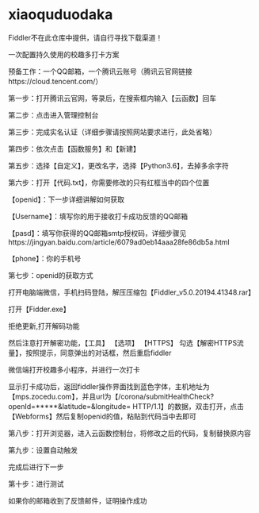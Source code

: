 # xiaoquduodaka
Fiddler不在此仓库中提供，请自行寻找下载渠道！</p>
一次配置持久使用的校趣多打卡方案

预备工作：一个QQ邮箱，一个腾讯云账号（腾讯云官网链接https://cloud.tencent.com/）


第一步：打开腾讯云官网，等录后，在搜索框内输入【云函数】回车
 

第二步：点击进入管理控制台
 


第三步：完成实名认证（详细步骤请按照网站要求进行，此处省略）

第四步：依次点击【函数服务】和【新建】
 

第五步：选择【自定义】，更改名字，选择【Python3.6】，去掉多余字符
 

第六步：打开【代码.txt】，你需要修改的只有红框当中的四个位置
 
【openid】：下一步详细讲解如何获取</p>
【Username】：填写你的用于接收打卡成功反馈的QQ邮箱</p>
【pasd】：填写你获得的QQ邮箱smtp授权码，详细步骤见https://jingyan.baidu.com/article/6079ad0eb14aaa28fe86db5a.html</p>
【phone】：你的手机号</p>

第七步：openid的获取方式</p>
打开电脑端微信，手机扫码登陆，解压压缩包【Fiddler_v5.0.20194.41348.rar】</p>
打开【Fidder.exe】
 
拒绝更新,打开解码功能
 

然后注意打开解密功能，【工具】 【选项】 【HTTPS】 勾选【解密HTTPS流量】，按照提示，同意弹出的对话框，然后重启fiddler
 
微信端打开校趣多小程序，并进行一次打卡
 
    
显示打卡成功后，返回fiddler操作界面找到蓝色字体，主机地址为【mps.zocedu.com】，并且url为【/corona/submitHealthCheck?openId=*****&latitude=&longitude= HTTP/1.1】的数据，双击打开，点击【Webforms】然后复制openid的值，粘贴到代码当中去即可
 
 

第八步：打开浏览器，进入云函数控制台，将修改之后的代码，复制替换原内容
 

第九步：设置自动触发
 
完成后进行下一步

第十步：进行测试
 
如果你的邮箱收到了反馈邮件，证明操作成功
